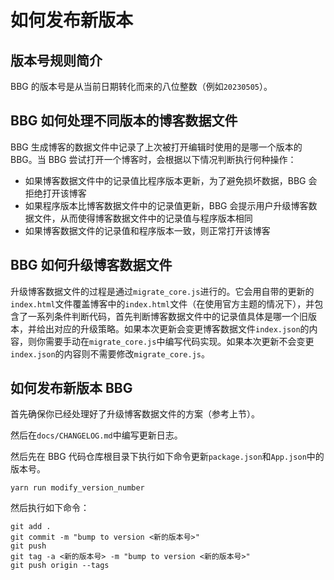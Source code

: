 
# 如何发布新版本

## 版本号规则简介

BBG 的版本号是从当前日期转化而来的八位整数（例如`20230505`）。

## BBG 如何处理不同版本的博客数据文件

BBG 生成博客的数据文件中记录了上次被打开编辑时使用的是哪一个版本的 BBG。当 BBG 尝试打开一个博客时，会根据以下情况判断执行何种操作：

* 如果博客数据文件中的记录值比程序版本更新，为了避免损坏数据，BBG 会拒绝打开该博客
* 如果程序版本比博客数据文件中的记录值更新，BBG 会提示用户升级博客数据文件，从而使得博客数据文件中的记录值与程序版本相同
* 如果博客数据文件的记录值和程序版本一致，则正常打开该博客

## BBG 如何升级博客数据文件

升级博客数据文件的过程是通过`migrate_core.js`进行的。它会用自带的更新的`index.html`文件覆盖博客中的`index.html`文件（在使用官方主题的情况下），并包含了一系列条件判断代码，首先判断博客数据文件中的记录值具体是哪一个旧版本，并给出对应的升级策略。如果本次更新会变更博客数据文件`index.json`的内容，则你需要手动在`migrate_core.js`中编写代码实现。如果本次更新不会变更`index.json`的内容则不需要修改`migrate_core.js`。

## 如何发布新版本 BBG

首先确保你已经处理好了升级博客数据文件的方案（参考上节）。

然后在`docs/CHANGELOG.md`中编写更新日志。

然后先在 BBG 代码仓库根目录下执行如下命令更新`package.json`和`App.json`中的版本号。

```
yarn run modify_version_number
```

然后执行如下命令：

```
git add .
git commit -m "bump to version <新的版本号>"
git push
git tag -a <新的版本号> -m "bump to version <新的版本号>"
git push origin --tags
```